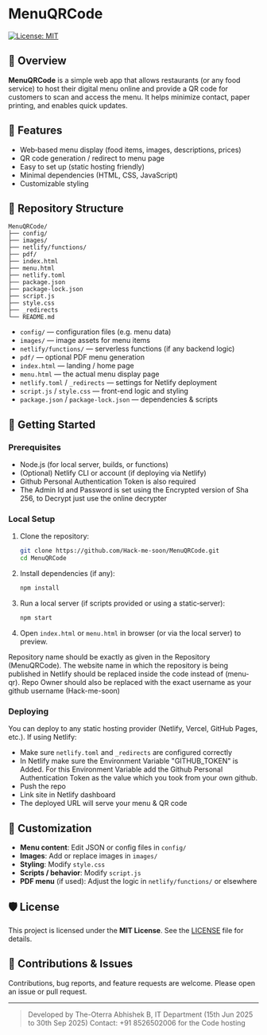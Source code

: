 # MenuQRCode

[![License: MIT](https://img.shields.io/badge/License-MIT-yellow.svg)](#license)

## 📖 Overview

**MenuQRCode** is a simple web app that allows restaurants (or any food service) to host their digital menu online and provide a QR code for customers to scan and access the menu. It helps minimize contact, paper printing, and enables quick updates.

## 🧩 Features

- Web‑based menu display (food items, images, descriptions, prices)  
- QR code generation / redirect to menu page  
- Easy to set up (static hosting friendly)  
- Minimal dependencies (HTML, CSS, JavaScript)  
- Customizable styling  

## 📂 Repository Structure

```
MenuQRCode/
├── config/  
├── images/  
├── netlify/functions/  
├── pdf/  
├── index.html  
├── menu.html  
├── netlify.toml  
├── package.json  
├── package-lock.json  
├── script.js  
├── style.css  
├── _redirects  
└── README.md
```

- `config/` — configuration files (e.g. menu data)  
- `images/` — image assets for menu items  
- `netlify/functions/` — serverless functions (if any backend logic)  
- `pdf/` — optional PDF menu generation  
- `index.html` — landing / home page  
- `menu.html` — the actual menu display page  
- `netlify.toml` / `_redirects` — settings for Netlify deployment  
- `script.js` / `style.css` — front-end logic and styling  
- `package.json` / `package-lock.json` — dependencies & scripts  

## 🚀 Getting Started

### Prerequisites

- Node.js (for local server, builds, or functions)  
- (Optional) Netlify CLI or account (if deploying via Netlify)
- Github Personal Authentication Token is also required
- The Admin Id and Password is set using the Encrypted version of Sha 256, to Decrypt just use the online decrypter

### Local Setup

1. Clone the repository:

   ```bash
   git clone https://github.com/Hack-me-soon/MenuQRCode.git
   cd MenuQRCode
   ```

2. Install dependencies (if any):

   ```bash
   npm install
   ```

3. Run a local server (if scripts provided or using a static‑server):

   ```bash
   npm start
   ```

4. Open `index.html` or `menu.html` in browser (or via the local server) to preview.

Repository name should be exactly as given in the Repository (MenuQRCode).
The website name in which the repository is being published in Netlify should be replaced inside the code instead of (menu-qr).
Repo Owner should also be replaced with the exact username as your github username (Hack-me-soon)

### Deploying

You can deploy to any static hosting provider (Netlify, Vercel, GitHub Pages, etc.). If using Netlify:

- Make sure `netlify.toml` and `_redirects` are configured correctly  
- In Netlify make sure the Environment Variable "GITHUB_TOKEN" is Added. For this Environment Variable add the Github Personal Authentication Token as the value which you took from your own github.
- Push the repo  
- Link site in Netlify dashboard  
- The deployed URL will serve your menu & QR code  

## 🔧 Customization

- **Menu content**: Edit JSON or config files in `config/`  
- **Images**: Add or replace images in `images/`  
- **Styling**: Modify `style.css`  
- **Scripts / behavior**: Modify `script.js`  
- **PDF menu** (if used): Adjust the logic in `netlify/functions/` or elsewhere  

## 🛡️ License

This project is licensed under the **MIT License**. See the [LICENSE](LICENSE) file for details.

## 🙋 Contributions & Issues

Contributions, bug reports, and feature requests are welcome. Please open an issue or pull request.

---

> Developed by The-Oterra
> Abhishek B, IT Department (15th Jun 2025 to 30th Sep 2025)
> Contact: +91 8526502006 for the Code hosting
